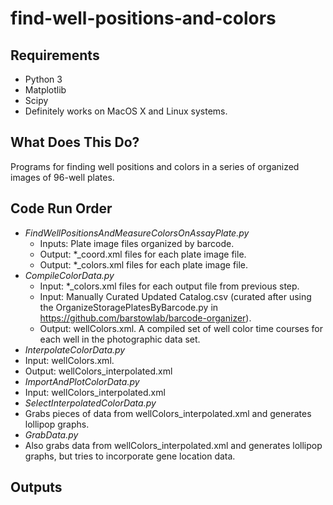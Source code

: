 # find-well-positions-and-colors

## Requirements
* Python 3
* Matplotlib
* Scipy
* Definitely works on MacOS X and Linux systems. 

## What Does This Do?

Programs for finding well positions and colors in a series of organized images of 96-well plates.

## Code Run Order

* *FindWellPositionsAndMeasureColorsOnAssayPlate.py*
  * Inputs: Plate image files organized by barcode.
  * Output: \*\_coord.xml files for each plate image file.
  * Output: \*\_colors.xml files for each plate image file.
* *CompileColorData.py*
  * Input: \*\_colors.xml files for each output file from previous step.
  * Input: Manually Curated Updated Catalog.csv (curated after using the OrganizeStoragePlatesByBarcode.py in https://github.com/barstowlab/barcode-organizer).
  * Output: wellColors.xml. A compiled set of well color time courses for each well in the photographic data set. 
* *InterpolateColorData.py*
 * Input: wellColors.xml.
 * Output: wellColors_interpolated.xml
* *ImportAndPlotColorData.py*
 * Input: wellColors_interpolated.xml
* *SelectInterpolatedColorData.py*
 * Grabs pieces of data from wellColors_interpolated.xml and generates lollipop graphs. 
* *GrabData.py*
 * Also grabs data from wellColors_interpolated.xml and generates lollipop graphs, but tries to incorporate gene location data. 

## Outputs
